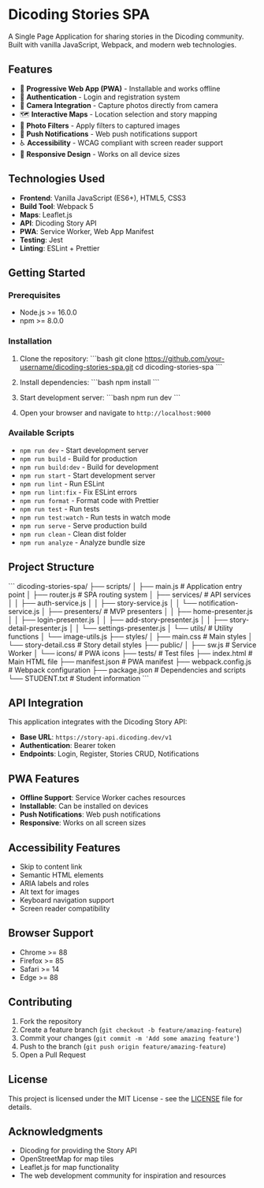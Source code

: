 # Dicoding Stories SPA

A Single Page Application for sharing stories in the Dicoding community. Built with vanilla JavaScript, Webpack, and modern web technologies.

## Features

- 📱 **Progressive Web App (PWA)** - Installable and works offline
- 🔐 **Authentication** - Login and registration system
- 📸 **Camera Integration** - Capture photos directly from camera
- 🗺️ **Interactive Maps** - Location selection and story mapping
- 🎨 **Photo Filters** - Apply filters to captured images
- 🔔 **Push Notifications** - Web push notifications support
- ♿ **Accessibility** - WCAG compliant with screen reader support
- 📱 **Responsive Design** - Works on all device sizes

## Technologies Used

- **Frontend**: Vanilla JavaScript (ES6+), HTML5, CSS3
- **Build Tool**: Webpack 5
- **Maps**: Leaflet.js
- **API**: Dicoding Story API
- **PWA**: Service Worker, Web App Manifest
- **Testing**: Jest
- **Linting**: ESLint + Prettier

## Getting Started

### Prerequisites

- Node.js >= 16.0.0
- npm >= 8.0.0

### Installation

1. Clone the repository:
\`\`\`bash
git clone https://github.com/your-username/dicoding-stories-spa.git
cd dicoding-stories-spa
\`\`\`

2. Install dependencies:
\`\`\`bash
npm install
\`\`\`

3. Start development server:
\`\`\`bash
npm run dev
\`\`\`

4. Open your browser and navigate to `http://localhost:9000`

### Available Scripts

- `npm run dev` - Start development server
- `npm run build` - Build for production
- `npm run build:dev` - Build for development
- `npm run start` - Start development server
- `npm run lint` - Run ESLint
- `npm run lint:fix` - Fix ESLint errors
- `npm run format` - Format code with Prettier
- `npm run test` - Run tests
- `npm run test:watch` - Run tests in watch mode
- `npm run serve` - Serve production build
- `npm run clean` - Clean dist folder
- `npm run analyze` - Analyze bundle size

## Project Structure

\`\`\`
dicoding-stories-spa/
├── scripts/
│   ├── main.js                 # Application entry point
│   ├── router.js               # SPA routing system
│   ├── services/               # API services
│   │   ├── auth-service.js
│   │   ├── story-service.js
│   │   └── notification-service.js
│   ├── presenters/             # MVP presenters
│   │   ├── home-presenter.js
│   │   ├── login-presenter.js
│   │   ├── add-story-presenter.js
│   │   ├── story-detail-presenter.js
│   │   └── settings-presenter.js
│   └── utils/                  # Utility functions
│       └── image-utils.js
├── styles/
│   ├── main.css               # Main styles
│   └── story-detail.css       # Story detail styles
├── public/
│   ├── sw.js                  # Service Worker
│   └── icons/                 # PWA icons
├── tests/                     # Test files
├── index.html                 # Main HTML file
├── manifest.json              # PWA manifest
├── webpack.config.js          # Webpack configuration
├── package.json               # Dependencies and scripts
└── STUDENT.txt               # Student information
\`\`\`

## API Integration

This application integrates with the Dicoding Story API:

- **Base URL**: `https://story-api.dicoding.dev/v1`
- **Authentication**: Bearer token
- **Endpoints**: Login, Register, Stories CRUD, Notifications

## PWA Features

- **Offline Support**: Service Worker caches resources
- **Installable**: Can be installed on devices
- **Push Notifications**: Web push notifications
- **Responsive**: Works on all screen sizes

## Accessibility Features

- Skip to content link
- Semantic HTML elements
- ARIA labels and roles
- Alt text for images
- Keyboard navigation support
- Screen reader compatibility

## Browser Support

- Chrome >= 88
- Firefox >= 85
- Safari >= 14
- Edge >= 88

## Contributing

1. Fork the repository
2. Create a feature branch (`git checkout -b feature/amazing-feature`)
3. Commit your changes (`git commit -m 'Add some amazing feature'`)
4. Push to the branch (`git push origin feature/amazing-feature`)
5. Open a Pull Request

## License

This project is licensed under the MIT License - see the [LICENSE](LICENSE) file for details.

## Acknowledgments

- Dicoding for providing the Story API
- OpenStreetMap for map tiles
- Leaflet.js for map functionality
- The web development community for inspiration and resources
